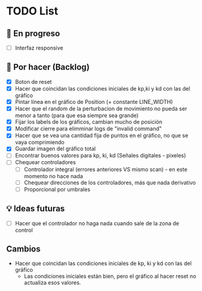 # TODO List

## 🔧 En progreso

- [ ] Interfaz responsive

## 📌 Por hacer (Backlog)

- [X] Boton de reset
- [X] Hacer que coincidan las condiciones iniciales de kp,ki y kd con las del gráfico
- [X] Pintar línea en el gráfico de Position (+ constante LINE_WIDTH)
- [X] Hacer que el random de la perturbacion de movimiento no pueda ser menor a tanto (para que esa siempre sea grande)
- [X] Fijar los labels de los gráficos, cambian mucho de posición
- [X] Modificar cierre para elimminar logs de "invalid command"
- [X] Hacer que se vea una cantidad fija de puntos en el gráfico, no que se vaya comprimiendo
- [X] Guardar imagen del gráfico total
- [ ] Encontrar buenos valores para kp, ki, kd (Señales digitales - pixeles)
- [ ] Chequear controladores 
  - [ ] Controlador integral (errores anteriores VS mismo scan) - en este momento no hace nada
  - [ ] Chequear direcciones de los controladores, más que nada derivativo
  - [ ] Proporcional por umbrales

## 💡 Ideas futuras

- [ ] Hacer que el controlador no haga nada cuando sale de la zona de control

## Cambios

- Hacer que coincidan las condiciones iniciales de kp, ki y kd con las del gráfico
  - Las condiciones iniciales están bien, pero el gráfico al hacer reset no actualiza esos valores.



